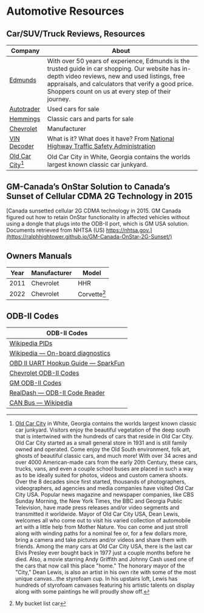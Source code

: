 # Automotive Resources



## Car/SUV/Truck Reviews, Resources 

| Company | About |
|---------|-------|
| [Edmunds](https://www.edmunds.com/) | With over 50 years of experience, Edmunds is the trusted guide in car shopping. Our website has in-depth video reviews, new and used listings, free appraisals, and calculators that verify a good price. Shoppers count on us at every step of their journey. |
| [Autotrader](https://www.autotrader.com/about/index) | Used cars for sale |
| [Hemmings](https://www.hemmings.com/) | Classic cars and parts for sale |
| [Chevrolet](https://www.chevrolet.com/) | Manufacturer |
| [VIN Decoder](https://vpic.nhtsa.dot.gov/decoder) | What is it? What does it have? From [National Highway Traffic Safety Administration](https://www.nhtsa.dot.gov/) |
| [Old Car City](https://www.oldcarcityusa.com/)[^1] | Old Car City in White, Georgia contains the worlds largest known classic car junkyard. |

## GM-Canada’s OnStar Solution to Canada’s Sunset of Cellular CDMA 2G Technology in 2015

[Canada sunsetted cellular 2G CDMA technology in 2015. GM Canada figured out how to retain OnStar functionality in affected vehicles without using a dongle that plugs into the ODB-II port, which is GM USA solution. Documents retrieved from NHTSA (US) https://nhtsa.gov.](https://ralphhightower.github.io/GM-Canada-OnStar-2G-Sunset/)

## Owners Manuals 

| Year | Manufacturer | Model |
|------|--------------|-------|
| 2011 | Chevrolet | HHR |
| 2022 | Chevrolet | Corvette[^2] |

## ODB-II Codes

| ODB-II Codes | 
|--------------|
| [Wikipedia PIDs](https://en.m.wikipedia.org/wiki/OBD-II_PIDs) |
| [Wikipedia — On-board diagnostics](https://en.wikipedia.org/wiki/On-board_diagnostics#OBD-II?wprov=sfla1) |
| [OBD II UART Hookup Guide — SparkFun](https://learn.sparkfun.com/tutorials/obd-ii-uart-hookup-guide/all) |
| [Chevrolet ODB-II Codes](https://www.troublecodes.net/chevroletcodes/) |
| [GM ODB-II Codes](https://www.troublecodes.net/gmcodes/) |
| [RealDash — ODB-II Code Reader](https://realdash.net/) |
| [CAN Bus — Wikipedia](https://en.wikipedia.org/wiki/CAN_bus?wprov=sfla1) |

[^1]: [Old Car City](https://www.oldcarcityusa.com/) in White, Georgia contains the worlds largest known classic car junkyard. Visitors enjoy the beautiful vegetation of the deep south that is intertwined with the hundreds of cars that reside in Old Car City. Old Car City started as a small general store in 1931 and is still family owned and operated. Come enjoy the Old South environment, folk art, ghosts of beautiful classic cars, and much more! With over 34 acres and over 4000 American-made cars from the early 20th Century, these cars, trucks, vans, and even a couple school buses are placed in such a way as to be ideally suited for photos, videos and custom camera shoots. Over the 8 decades since first started, thousands of photographers, videographers, ad agencies and media companies have visited Old Car City USA. Popular news magazine and newspaper companies, like CBS Sunday Morning, the New York Times, the BBC and Georgia Public Television, have made press releases and/or video segments and transmitted it worldwide. Mayor of Old Car City USA, Dean Lewis, welcomes all who come out to visit his varied collection of automobile art with a little help from Mother Nature. You can come and just stroll along with winding paths for a nominal fee or, for a few dollars more, bring a camera and take pictures and/or videos and share them with friends. Among the many cars at Old Car City USA, there is the last car Elvis Presley ever bought back in 1977 just a couple months before he died. Also, a movie starring Andy Griffith and Johnny Cash used one of the cars that now call this place "home." The honorary mayor of the "City," Dean Lewis, is also an artist in his own rite with some of the most unique canvas...the styrofoam cup. In his upstairs loft, Lewis has hundreds of styrofoam canvases featuring his artistic talents on display along with some paintings he will proudly show off.
[^2]: My bucket list car
